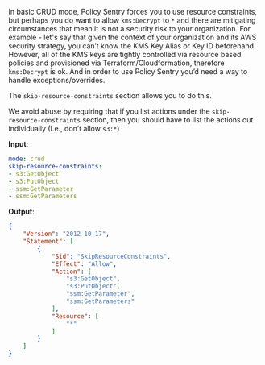 
In basic CRUD mode, Policy Sentry forces you to use resource constraints, but perhaps you do want to allow `kms:Decrypt` to `*` and there are mitigating circumstances that mean it is not a security risk to your organization. For example - let's say that given the context of your organization and its AWS security strategy, you can’t know the KMS Key Alias or Key ID beforehand. However, all of the KMS keys are tightly controlled via resource based policies and provisioned via Terraform/Cloudformation, therefore `kms:Decrypt` is ok. And in order to use Policy Sentry you’d need a way to handle exceptions/overrides.

The `skip-resource-constraints` section allows you to do this.

We avoid abuse by requiring that if you list actions under the `skip-resource-constraints` section, then you should have to list the actions out individually (I.e., don’t allow `s3:*`)

**Input**:

```yaml
mode: crud
skip-resource-constraints:
- s3:GetObject
- s3:PutObject
- ssm:GetParameter
- ssm:GetParameters
```

**Output**:

```json
{
    "Version": "2012-10-17",
    "Statement": [
        {
            "Sid": "SkipResourceConstraints",
            "Effect": "Allow",
            "Action": [
                "s3:GetObject",
                "s3:PutObject",
                "ssm:GetParameter",
                "ssm:GetParameters"
            ],
            "Resource": [
                "*"
            ]
        }
    ]
}
```
